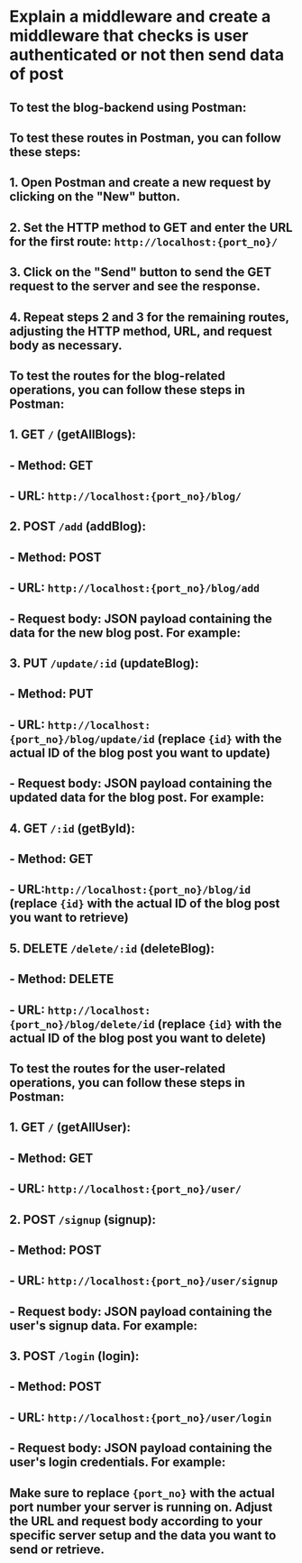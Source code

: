 # Explain a middleware and create a middleware that checks is user authenticated or not then send data of post

## To test the blog-backend using Postman:

## To test these routes in Postman, you can follow these steps:

## 1. Open Postman and create a new request by clicking on the "New" button.

## 2. Set the HTTP method to GET and enter the URL for the first route: `http://localhost:{port_no}/`

## 3. Click on the "Send" button to send the GET request to the server and see the response.

## 4. Repeat steps 2 and 3 for the remaining routes, adjusting the HTTP method, URL, and request body as necessary.

## To test the routes for the blog-related operations, you can follow these steps in Postman:

## 1. GET `/` (getAllBlogs):

## - Method: GET

## - URL: `http://localhost:{port_no}/blog/`

## 2. POST `/add` (addBlog):

## - Method: POST

## - URL: `http://localhost:{port_no}/blog/add`

## - Request body: JSON payload containing the data for the new blog post. For example:

## 3. PUT `/update/:id` (updateBlog):

## - Method: PUT

## - URL: `http://localhost:{port_no}/blog/update/id` (replace `{id}` with the actual ID of the blog post you want to update)

## - Request body: JSON payload containing the updated data for the blog post. For example:

## 4. GET `/:id` (getById):

## - Method: GET

## - URL:`http://localhost:{port_no}/blog/id` (replace `{id}` with the actual ID of the blog post you want to retrieve)

## 5. DELETE `/delete/:id` (deleteBlog):

## - Method: DELETE

## - URL: `http://localhost:{port_no}/blog/delete/id` (replace `{id}` with the actual ID of the blog post you want to delete)

## To test the routes for the user-related operations, you can follow these steps in Postman:

## 1. GET `/` (getAllUser):

## - Method: GET

## - URL: `http://localhost:{port_no}/user/`

## 2. POST `/signup` (signup):

## - Method: POST

## - URL: `http://localhost:{port_no}/user/signup`

## - Request body: JSON payload containing the user's signup data. For example:

## 3. POST `/login` (login):

## - Method: POST

## - URL: `http://localhost:{port_no}/user/login`

## - Request body: JSON payload containing the user's login credentials. For example:

## Make sure to replace `{port_no}` with the actual port number your server is running on. Adjust the URL and request body according to your specific server setup and the data you want to send or retrieve.
